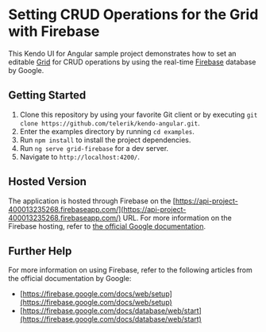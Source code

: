 # Setting CRUD Operations for the Grid with Firebase

This Kendo UI for Angular sample project demonstrates how to set an editable [Grid](https://www.telerik.com/kendo-angular-ui/components/grid/) for CRUD operations by using the real-time [Firebase](https://firebase.google.com/) database by Google.

## Getting Started

1. Clone this repository by using your favorite Git client or by executing `git clone https://github.com/telerik/kendo-angular.git`.
1. Enter the examples directory by running `cd examples`.
1. Run `npm install` to install the project dependencies.
1. Run `ng serve grid-firebase` for a dev server.
1. Navigate to `http://localhost:4200/`.

## Hosted Version

The application is hosted through Firebase on the [https://api-project-400013235268.firebaseapp.com/](https://api-project-400013235268.firebaseapp.com/) URL. For more information on the Firebase hosting, refer to [the official Google documentation](https://firebase.google.com/docs/hosting/).

## Further Help

For more information on using Firebase, refer to the following articles from the official documentation by Google:

* [https://firebase.google.com/docs/web/setup](https://firebase.google.com/docs/web/setup)
* [https://firebase.google.com/docs/database/web/start](https://firebase.google.com/docs/database/web/start)
